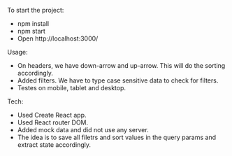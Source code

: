 To start the project:

- npm install
- npm start
- Open http://localhost:3000/


Usage:
- On headers, we have down-arrow and up-arrow. This will do the sorting accordingly.
- Added filters. We have to type case sensitive data to check for filters.
- Testes on mobile, tablet and desktop.

Tech:
- Used Create React app.
- Used React router DOM.
- Added mock data and did not use any server.
- The idea is to save all filetrs and sort values in the query params and extract state accordingly.
